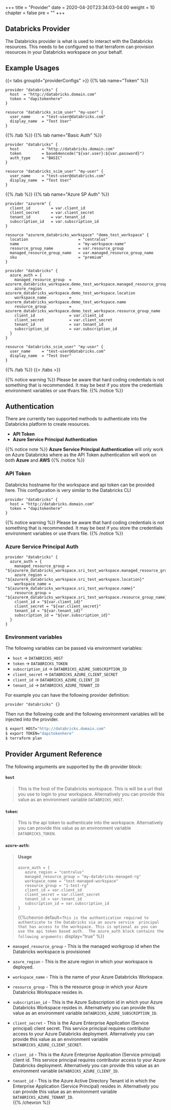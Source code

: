 +++
title = "Provider"
date = 2020-04-20T23:34:03-04:00
weight = 10
chapter = false
pre = ""
+++

## Databricks Provider

The Databricks provider is what is used to interact with the Databricks resources. This needs to be configured so that 
terraform can provision resources in your Databricks workspace on your behalf.  

## Example Usages

{{< tabs groupId="providerConfigs" >}}
 {{% tab name="Token" %}}
``` hcl
provider "databricks" {
  host  = "http://databricks.domain.com"
  token = "dapitokenhere"
}

resource "databricks_scim_user" "my-user" {
  user_name     = "test-user@databricks.com"
  display_name  = "Test User"
}
```
 {{% /tab %}}
 {{% tab name="Basic Auth" %}}
``` hcl
provider "databricks" {
  host          = "http://databricks.domain.com"
  token         = base64encode("${var.user}:${var.password}")
  auth_type     = "BASIC"
}

resource "databricks_scim_user" "my-user" {
  user_name     = "test-user@databricks.com"
  display_name  = "Test User"
}
```
{{% /tab %}}
 {{% tab name="Azure SP Auth" %}}
``` hcl
provider "azurerm" {
  client_id         = var.client_id
  client_secret     = var.client_secret
  tenant_id         = var.tenant_id
  subscription_id   = var.subscription_id
}

resource "azurerm_databricks_workspace" "demo_test_workspace" {
  location                      = "centralus"
  name                          = "my-workspace-name"
  resource_group_name           = var.resource_group
  managed_resource_group_name   = var.managed_resource_group_name
  sku                           = "premium"
}

provider "databricks" {
  azure_auth = {
    managed_resource_group  = azurerm_databricks_workspace.demo_test_workspace.managed_resource_group_name
    azure_region            = azurerm_databricks_workspace.demo_test_workspace.location
    workspace_name          = azurerm_databricks_workspace.demo_test_workspace.name
    resource_group          = azurerm_databricks_workspace.demo_test_workspace.resource_group_name
    client_id               = var.client_id
    client_secret           = var.client_secret
    tenant_id               = var.tenant_id
    subscription_id         = var.subscription_id
  }
}

resource "databricks_scim_user" "my-user" {
  user_name     = "test-user@databricks.com"
  display_name  = "Test User"
}
```
{{% /tab %}}
{{< /tabs >}}


{{% notice warning %}}
Please be aware that hard coding credentials is not something that is recommended.
It may be best if you store the credentials environment variables or use tfvars file.
{{% /notice %}}

## Authentication

There are currently two supported methods to authenticate into the Databricks platform to create resources.

* **API Token** 
* **Azure Service Principal Authentication** 

{{% notice note %}}
**Azure Service Principal Authentication** will only work on Azure Databricks where as the API Token
authentication will work on both **Azure** and **AWS**
{{% /notice %}}

### API Token

Databricks hostname for the workspace and api token can be provided here. This configuration is very similar to the 
Databricks CLI

``` hcl
provider "databricks" {
  host = "http://databricks.domain.com"
  token = "dapitokenhere"
}
```
{{% notice warning %}}
Please be aware that hard coding credentials is not something that is recommended.
It may be best if you store the credentials environment variables or use tfvars file.
{{% /notice %}}


### Azure Service Principal Auth

``` hcl
provider "databricks" {
  azure_auth = {
    managed_resource_group = "${azurerm_databricks_workspace.sri_test_workspace.managed_resource_group_name}"
    azure_region = "${azurerm_databricks_workspace.sri_test_workspace.location}"
    workspace_name = "${azurerm_databricks_workspace.sri_test_workspace.name}"
    resource_group = "${azurerm_databricks_workspace.sri_test_workspace.resource_group_name}"
    client_id = "${var.client_id}"
    client_secret = "${var.client_secret}"
    tenant_id = "${var.tenant_id}"
    subscription_id = "${var.subscription_id}"
  }
}
```

### Environment variables

The following variables can be passed via environment variables:

* `host` → `DATABRICKS_HOST`
* `token` → `DATABRICKS_TOKEN`
* `subscription_id` → `DATABRICKS_AZURE_SUBSCRIPTION_ID`
* `client_secret` → `DATABRICKS_AZURE_CLIENT_SECRET`
* `client_id` → `DATABRICKS_AZURE_CLIENT_ID`
* `tenant_id` → `DATABRICKS_AZURE_TENANT_ID`

For example you can have the following provider definition:

``` hcl 
provider "databricks" {}
```

Then run the following code and the following environment variables will be injected into the provider.    

``` bash
$ export HOST="http://databricks.domain.com"
$ export TOKEN="dapitokenhere"
$ terraform plan
```

## Provider Argument Reference

The following arguments are supported by the db provider block:

#### `host`
> This is the host of the Databricks workspace. This is will be a url that you use to login to your workspace. 
Alternatively you can provide this value as an environment variable `DATABRICKS_HOST`.

#### `token`:
> This is the api token to authenticate into the workspace. Alternatively you can provide this value as an 
environment variable `DATABRICKS_TOKEN`. 

#### `azure-auth`:
> #### **Usage**
>```hcl
>azure_auth = {
>    azure_region = "centralus"
>    managed_resource_group = "my-databricks-managed-rg"
>    workspace_name = "test-managed-workspace"
>    resource_group = "1-test-rg"
>    client_id = var.client_id
>    client_secret = var.client_secret
>    tenant_id = var.tenant_id
>    subscription_id = var.subscription_id
>}
>```
> {{%chevron default=`This is the authentication required to authenticate to the Databricks via an azure service 
principal that has access to the workspace. This is optional as you can use the api token based auth. 
The azure_auth block contains the following arguments:` display="true" %}}

* `managed_resource_group` - This is the managed workgroup id when the Databricks workspace is provisioned

* `azure_region` - This is the azure region in which your workspace is deployed.

* `workspace_name` - This is the name of your Azure Databricks Workspace.

* `resource_group` - This is the resource group in which your Azure Databricks Workspace resides in.

* `subscription_id` - This is the Azure Subscription id in which your Azure Databricks Workspace resides in. 
Alternatively you can provide this value as an environment variable `DATABRICKS_AZURE_SUBSCRIPTION_ID`.
                                                                              
* `client_secret` - This is the Azure Enterprise Application (Service principal) client secret. This service 
principal requires contributor access to your Azure Databricks deployment. Alternatively you can provide this 
value as an environment variable `DATABRICKS_AZURE_CLIENT_SECRET`.  

* `client_id` - This is the Azure Enterprise Application (Service principal) client id. This service principal 
requires contributor access to your Azure Databricks deployment. Alternatively you can provide this value as an 
environment variable `DATABRICKS_AZURE_CLIENT_ID`.  

* `tenant_id` - This is the Azure Active Directory Tenant id in which the Enterprise Application (Service Principal) 
resides in. Alternatively you can provide this value as an environment variable `DATABRICKS_AZURE_TENANT_ID`.  
{{% /chevron %}}
